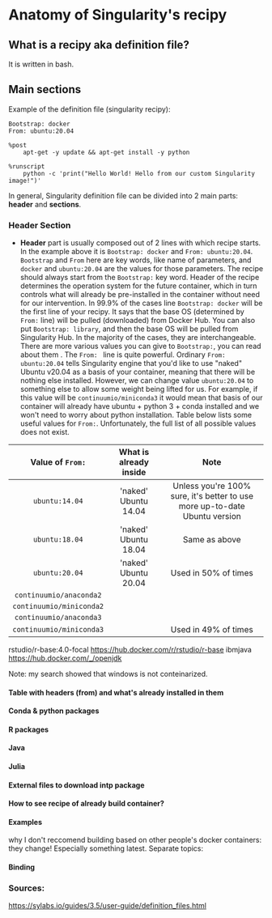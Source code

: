 # Anatomy of Singularity's recipy
## What is a recipy aka definition file?
It is written in bash.
## Main sections
Example of the definition file (singularity recipy):
```
Bootstrap: docker
From: ubuntu:20.04

%post
    apt-get -y update && apt-get install -y python

%runscript
    python -c 'print("Hello World! Hello from our custom Singularity image!")'

```

In general, Singularity definition file can be divided into 2 main parts: **header** and **sections**. 

### Header Section
* **Header** part is usually composed out of 2 lines with which recipe starts. In the example above it is `Bootstrap: docker` and `From: ubuntu:20.04`. `Bootstrap` and `From` here are key words, like name of parameters, and `docker` and `ubuntu:20.04` are the values for those parameters. The recipe should always start from the `Bootstrap:` key word. Header of the recipe determines the operation system for the future container, which in turn controls what will already be pre-installed in the container without need for our intervention. In 99.9% of the cases line `Bootstrap: docker` will be the first line of your recipy. It says that the base OS (determined by `From:` line) will be pulled (downloaded) from Docker Hub. You can also put `Bootstrap: library`, and then the base OS will be pulled from Singularity Hub. In the majority of the cases, they are interchangeable. There are more various values you can give to `Bootstrap:`, you can read about them [](here). The `From: ` line is quite powerful. Ordinary `From: ubuntu:20.04` tells Singularity engine that you'd like to use "naked" Ubuntu v20.04 as a basis of your container, meaning that there will be nothing else installed. However, we can change value `ubuntu:20.04` to something else to allow some weight being lifted for us. For example, if this value will be `continuumio/miniconda3` it would mean that basis of our container will already have ubuntu + python 3 + conda installed and we won't need to worry about python installation. Table below lists some useful values for `From:`. Unfortunately, the full list of all possible values does not exist.


| Value of `From:`|  What is already inside |       Note           |
| :-------------: |:-----------------------:| :-------------------:|
| `ubuntu:14.04`  | 'naked' Ubuntu 14.04    | Unless you're 100% sure, it's better to use more up-to-date Ubuntu version |
| `ubuntu:18.04`  | 'naked' Ubuntu 18.04    | Same as above        |
| `ubuntu:20.04`  | 'naked' Ubuntu 20.04    | Used in 50% of times |
| `continuumio/anaconda2`  |    |                |
| `continuumio/miniconda2`  |    |                |
| `continuumio/anaconda3`  |    |                |
| `continuumio/miniconda3`  |    | Used in 49% of times|
rstudio/r-base:4.0-focal
https://hub.docker.com/r/rstudio/r-base
ibmjava
https://hub.docker.com/_/openjdk

Note: my search showed that windows is not conteinarized. 


#### Table with headers (from) and what's already installed in them
#### Conda & python packages
#### R packages
#### Java
#### Julia
#### External files to download intp package
#### How to see recipe of already build container?
#### Examples

why I don't reccomend building based on other people's docker containers: they change! Especially something latest.
Separate topics:
#### Binding

### Sources:
https://sylabs.io/guides/3.5/user-guide/definition_files.html
